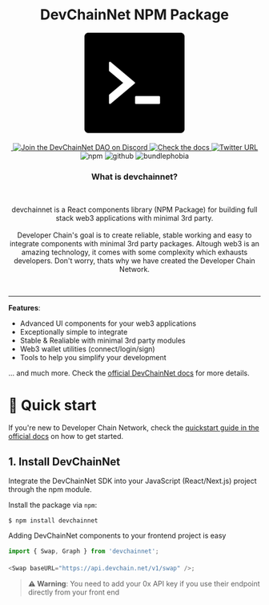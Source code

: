 <!--
  CAUTION: This file is automatically generated. Do not edit it manually!
  To adjust it, change the sdk-readme code generator or its template
-->
<div align="center">

  <h1 align="center">DevChainNet NPM Package</h1>

  <div align="center">
    <a align="center" href="https://devchain.net" target="_blank">
      <img src="public/favicon.ico" height="200" />
    </a>
  </div>

  <br />

  <a align="center" href="https://devchain.net" target="_blank">
    <img src="https://discord.gg/9Jt3w3xvx8" alt="" />
  </a>

  <a href="https://discord.gg/9Jt3w3xvx8" target="_blank">
    <img alt="Join the DevChainNet DAO on Discord" src="https://img.shields.io/discord/819584798443569182?color=7289DA&label=Discord&logo=discord&logoColor=ffffff" />
  </a>
  <a href="https://docs.devchain.net" target="_blank">
    <img alt="Check the docs" src="https://img.shields.io/badge/Docs-Full Documentation-21BF96?style=flat&logo=gitbook&logoColor=ffffff" />
  </a>
  <a href="https://twitter.com/DevChainNet" target="_blank">
    <img alt="Twitter URL" src="https://img.shields.io/twitter/url?url=https%3A%2F%2Fdevchainnet.com2?color=7289DA">
  </a><br/>
    <img alt="npm" src="https://img.shields.io/npm/v/devchainnet?label=version" />
    <img alt="github" src="https://img.shields.io/github/last-commit/DevChainNet/DevChainNet" />
    <img alt="bundlephobia" src="https://img.shields.io/bundlephobia/minzip/DevChainNet" />
  <p>
  </p>
  <h3>What is devchainnet?</h3>
  <br />
  <p>
    devchainnet is a React components library (NPM Package) for building full stack web3 applications with minimal 3rd party. <br /><br /> Developer Chain's goal is to create reliable, stable working and easy to integrate components with minimal 3rd party packages. Altough web3 is an amazing technology, it comes with some complexity which exhausts developers. Don't worry, thats why we have created the Developer Chain Network.
  </p>
  <br/>
</div>

---

**Features**:

- Advanced UI components for your web3 applications
- Exceptionally simple to integrate
- Stable & Realiable with minimal 3rd party modules
- Web3 wallet utilities (connect/login/sign)
- Tools to help you simplify your development

... and much more. Check the [official DevChainNet docs](https://docs.devchain.net/) for more details.

# 🚀 Quick start

If you're new to Developer Chain Network, check the [quickstart guide in the official docs](https://docs.devchain.net/quick-start) on how to get started.

## 1. Install DevChainNet

Integrate the DevChainNet SDK into your JavaScript (React/Next.js) project through the npm module.

Install the package via `npm`:

```shell
$ npm install devchainnet
```

Adding DevChainNet components to your frontend project is easy

```javascript
import { Swap, Graph } from 'devchainnet';

<Swap baseURL="https://api.devchain.net/v1/swap" />;
```

> **⚠️ Warning**: You need to add your 0x API key if you use their endpoint directly from your front end
